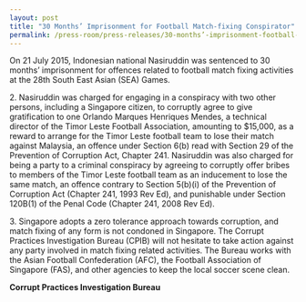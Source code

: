 ```yaml
---
layout: post
title: "30 Months’ Imprisonment for Football Match-fixing Conspirator"
permalink: /press-room/press-releases/30-months’-imprisonment-football-match-fixing-conspirator/
---
```

On 21 July 2015, Indonesian national Nasiruddin was sentenced to 30 months’ imprisonment for offences related to football match fixing activities at the 28th South East Asian (SEA) Games.

2\.        Nasiruddin was charged for engaging in a conspiracy with two other persons, including a Singapore citizen, to corruptly agree to give gratification to one Orlando Marques Henriques Mendes, a technical director of the Timor Leste Football Association, amounting to $15,000, as a reward to arrange for the Timor Leste football team to lose their match against Malaysia, an offence under Section 6(b) read with Section 29 of the Prevention of Corruption Act, Chapter 241. Nasiruddin was also charged for being a party to a criminal conspiracy by agreeing to corruptly offer bribes to members of the Timor Leste football team as an inducement to lose the same match, an offence contrary to Section 5(b)(i) of the Prevention of Corruption Act (Chapter 241, 1993 Rev Ed), and punishable under Section 120B(1) of the Penal Code (Chapter 241, 2008 Rev Ed).

3\.        Singapore adopts a zero tolerance approach towards corruption, and match fixing of any form is not condoned in Singapore. The Corrupt Practices Investigation Bureau (CPIB) will not hesitate to take action against any party involved in match fixing related activities. The Bureau works with the Asian Football Confederation (AFC), the Football Association of Singapore (FAS), and other agencies to keep the local soccer scene clean.

**Corrupt Practices Investigation Bureau**
